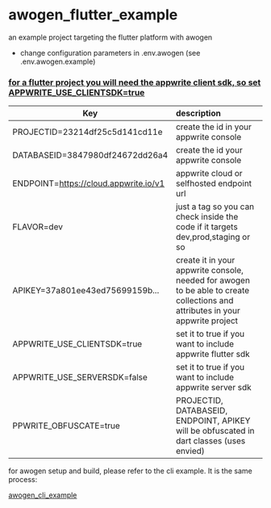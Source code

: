 # awogen_flutter_example

an example project targeting the flutter platform with awogen

- change configuration parameters in .env.awogen (see .env.awogen.example)  

### <u>for a flutter project you will need the appwrite client sdk, so set APPWRITE_USE_CLIENTSDK=true</u>

| Key   |  description |
|----------|:------|
| PROJECTID=23214df25c5d141cd11e |create the id in your appwrite console |
| DATABASEID=3847980df24672dd26a4 |create the id your appwrite console |
| ENDPOINT=https://cloud.appwrite.io/v1 | appwrite cloud or selfhosted endpoint url |
| FLAVOR=dev | just a tag so you can check inside the code if it targets dev,prod,staging or so |
| APIKEY=37a801ee43ed75699159b... | create it in your appwrite console, needed for awogen to be able to create collections and attributes in your appwrite project |
| APPWRITE_USE_CLIENTSDK=true | set it to true if you want to include  appwrite flutter sdk |
| APPWRITE_USE_SERVERSDK=false | set it to true if you want to include appwrite server sdk |
| PPWRITE_OBFUSCATE=true | PROJECTID, DATABASEID, ENDPOINT, APIKEY will be obfuscated in dart classes (uses envied) |

for awogen setup and build, please refer to the cli example. It is the same process:  

[awogen_cli_example](../awogen_cli_example/README.md)




